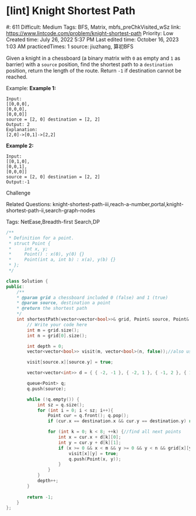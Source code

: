 # [lint] Knight Shortest Path

#: 611
Difficult: Medium
Tags: BFS, Matrix, mbfs_preChkVisited_wSz
link: https://www.lintcode.com/problem/knight-shortest-path
Priority: Low
Created time: July 26, 2022 5:37 PM
Last edited time: October 16, 2023 1:03 AM
practicedTimes: 1
source: jiuzhang, 算初BFS

Given a knight in a chessboard (a binary matrix with `0` as empty and `1` as barrier) with a `source` position, find the shortest path to a `destination` position, return the length of the route.
Return `-1` if destination cannot be reached.

Example:
**Example 1:**

```
Input:
[[0,0,0],
[0,0,0],
[0,0,0]]
source = [2, 0] destination = [2, 2]
Output: 2
Explanation:
[2,0]->[0,1]->[2,2]

```

**Example 2:**

```
Input:
[[0,1,0],
[0,0,1],
[0,0,0]]
source = [2, 0] destination = [2, 2]
Output:-1

```

Challenge

Related Questions:
knight-shortest-path-iii,reach-a-number,portal,knight-shortest-path-ii,search-graph-nodes

Tags:
NetEase,Breadth-first Search,DP

```cpp
/**
 * Definition for a point.
 * struct Point {
 *     int x, y;
 *     Point() : x(0), y(0) {}
 *     Point(int a, int b) : x(a), y(b) {}
 * };
 */

class Solution {
public:
	/**
	* @param grid a chessboard included 0 (false) and 1 (true)
	* @param source, destination a point
	* @return the shortest path
	*/
	int shortestPath(vector<vector<bool>>& grid, Point& source, Point& destination) {
		// Write your code here
		int m = grid.size();
		int n = grid[0].size();

		int depth = 0;
		vector<vector<bool>> visit(m, vector<bool>(n, false));//also used as visit set to dedup

		visit[source.x][source.y] = true;

		vector<vector<int>> d = { { -2, -1 }, { -2, 1 }, { -1, 2 }, { 1, 2 }, { 2, 1 }, { 2, -1 }, { 1, -2 }, { -1, -2 } };

		queue<Point> q;
		q.push(source);

		while (!q.empty()) {
			int sz = q.size();
			for (int i = 0; i < sz; i++){
				Point cur = q.front(); q.pop();
				if (cur.x == destination.x && cur.y == destination.y) return depth;

				for (int k = 0; k < 8; ++k) {//find all next points
					int x = cur.x + d[k][0];
					int y = cur.y + d[k][1];
					if (x >= 0 && x < m && y >= 0 && y < n && grid[x][y] == 0 && !visit[x][y]) {
						visit[x][y] = true;
						q.push(Point(x, y));
					}
				}
			}
			depth++;
		}
		
		return -1;
	}
};
```